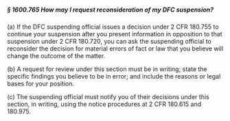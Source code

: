 ##### § 1600.765 How may I request reconsideration of my DFC suspension? #####

(a) If the DFC suspending official issues a decision under 2 CFR 180.755 to continue your suspension after you present information in opposition to that suspension under 2 CFR 180.720, you can ask the suspending official to reconsider the decision for material errors of fact or law that you believe will change the outcome of the matter.

(b) A request for review under this section must be in writing; state the specific findings you believe to be in error; and include the reasons or legal bases for your position.

(c) The suspending official must notify you of their decisions under this section, in writing, using the notice procedures at 2 CFR 180.615 and 180.975.